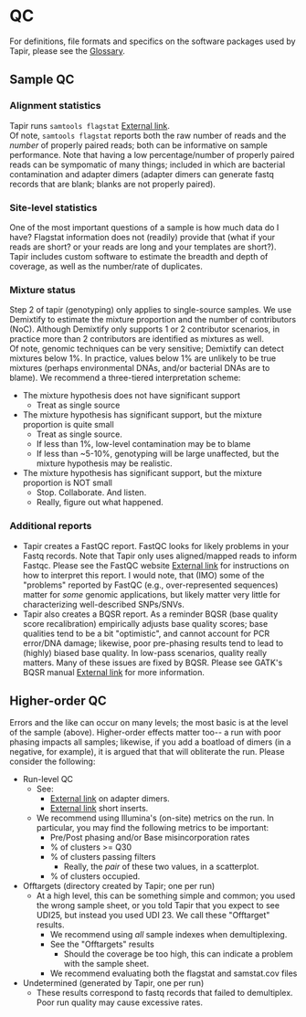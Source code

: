 # QC

For definitions, file formats and specifics on the software packages used by Tapir, please see the [Glossary](Glossary.md).

## Sample QC

### Alignment statistics
Tapir runs `samtools flagstat` [External link](http://www.htslib.org/doc/samtools-flagstat.html). <br>
Of note, `samtools flagstat` reports both the raw number of reads and the *number* of properly paired reads; both can be informative on sample performance. Note that having a low percentage/number of properly paired reads can be sympomatic of many things; included in which are bacterial contamination and adapter dimers (adapter dimers can generate fastq records that are blank; blanks are not properly paired).

### Site-level statistics
One of the most important questions of a sample is how much data do I have? Flagstat information does not (readily) provide that (what if your reads are short? or your reads are long and your templates are short?). Tapir includes custom software to estimate the breadth and depth of coverage, as well as the number/rate of duplicates.

### Mixture status
Step 2 of tapir (genotyping) only applies to single-source samples. We use Demixtify to estimate the mixture proportion and the number of contributors (NoC). Although Demixtify only supports 1 or 2 contributor scenarios, in practice more than 2 contributors are identified as mixtures as well. <br>
Of note, genomic techniques can be very sensitive; Demixtify can detect mixtures below 1%. In practice, values below 1% are unlikely to be true mixtures (perhaps environmental DNAs, and/or bacterial DNAs are to blame). We recommend a three-tiered interpretation scheme:
- The mixture hypothesis does not have significant support
  - Treat as single source
- The mixture hypothesis has significant support, but the mixture proportion is quite small
  - Treat as single source.
  - If less than 1%, low-level contamination may be to blame
  - If less than ~5-10%, genotyping will be large unaffected, but the mixture hypothesis may be realistic.
- The mixture hypothesis has significant support, but the mixture proportion is NOT small
  - Stop. Collaborate. And listen.
  - Really, figure out what happened.

### Additional reports

- Tapir creates a FastQC report. FastQC looks for likely problems in your Fastq records. Note that Tapir only uses aligned/mapped reads to inform Fastqc. Please see the FastQC website [External link](https://www.bioinformatics.babraham.ac.uk/projects/fastqc/) for instructions on how to interpret this report. I would note, that (IMO) some of the "problems" reported by FastQC (e.g., over-represented sequences) matter for *some* genomic applications, but likely matter very little for characterizing well-described SNPs/SNVs.
- Tapir also creates a BQSR report. As a reminder BQSR (base quality score recalibration) empirically adjusts base quality scores; base qualities tend to be a bit "optimistic", and cannot account for PCR error/DNA damage; likewise, poor pre-phasing results tend to lead to (highly) biased base quality. In low-pass scenarios, quality really matters.  Many of these issues are fixed by BQSR. Please see GATK's BQSR manual [External link](https://gatk.broadinstitute.org/hc/en-us/articles/360035890531-Base-Quality-Score-Recalibration-BQSR) for more information.


## Higher-order QC

Errors and the like can occur on many levels; the most basic is at the level of the sample (above).
Higher-order effects matter too-- a run with poor phasing impacts all samples; likewise, if you add a boatload of dimers (in a negative, for example), it is argued that that will obliterate the run. Please consider the following:
-  Run-level QC
   -  See:
      -  [External link](https://knowledge.illumina.com/library-preparation/general/library-preparation-general-troubleshooting-list/000001911) on adapter dimers.
      -  [External link](https://knowledge.illumina.com/library-preparation/general/library-preparation-general-reference_material-list/000003874) short inserts.
   -  We recommend using Illumina's (on-site) metrics on the run. In particular, you may find the following metrics to be important:
      -  Pre/Post phasing and/or Base misincorporation rates
      -  % of clusters >= Q30
      -  % of clusters passing filters
         - Really, the *pair* of these two values, in a scatterplot.
      -  % of clusters occupied. 
-  Offtargets (directory created by Tapir; one per run)
   -  At a high level, this can be something simple and common; you used the wrong sample sheet, or you told Tapir that you expect to see UDI25, but instead you used UDI 23. We call these "Offtarget" results.
       -  We recommend using *all* sample indexes when demultiplexing.
       -  See the "Offtargets" results
          -  Should the coverage be too high, this can indicate a problem with the sample sheet.
	  -  We recommend evaluating both the flagstat and samstat.cov files
-  Undetermined (generated by Tapir, one per run)
   -  These results correspond to fastq records that failed to demultiplex. Poor run quality may cause excessive rates.